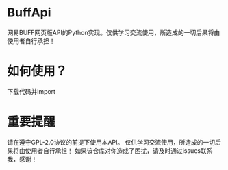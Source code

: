 # BuffApi
网易BUFF网页版API的Python实现。仅供学习交流使用，所造成的一切后果将由使用者自行承担！
# 如何使用？  
下载代码并import  
# 重要提醒  
请在遵守GPL-2.0协议的前提下使用本API。
仅供学习交流使用，所造成的一切后果将由使用者自行承担！
如果该仓库对你造成了困扰，请及时通过issues联系我，感谢！
